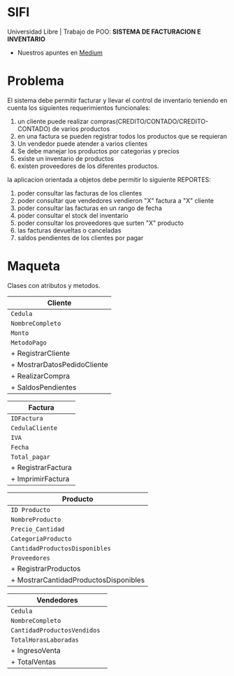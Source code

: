 # SIFI
Universidad Libre | Trabajo de POO: **SISTEMA DE FACTURACION E INVENTARIO**
- Nuestros apuntes en [Medium](https://barrosjss.medium.com/programación-orientada-a-objetos-6ed44a7a1dcf)


# Problema
El sistema debe permitir facturar y llevar el control de inventario teniendo en cuenta los siguientes requerimientos funcionales:
1. un cliente puede realizar compras(CREDITO/CONTADO/CREDITO-CONTADO) de varios productos
2. en una factura se pueden registrar todos los productos que se requieran
3. Un vendedor puede atender a varios clientes
4. Se debe manejar los productos por categorias y precios
5. existe un inventario de productos
6. existen proveedores de los diferentes productos.

la aplicacion orientada a objetos debe permitir lo siguiente REPORTES:
1. poder consultar las facturas de los clientes
2. poder consultar que vendedores vendieron "X" factura a "X" cliente
3. poder consultar las facturas en un rango de fecha
4. poder consultar el stock del inventario
5. poder consultar los proveedores que surten "X" producto
6. las facturas devueltas o canceladas
7. saldos pendientes de los clientes por pagar


# Maqueta
Clases con atributos y metodos.

| Cliente |                           
| ------------- |                      
| `Cedula` |                          
| `NombreCompleto` |                 
| `Monto` |                            
| `MetodoPago` |                                                        
| + RegistrarCliente |                
| + MostrarDatosPedidoCliente |       
| + RealizarCompra | 
| + SaldosPendientes |  

| Factura |
| ------------- |
| `IDFactura` | 
| `CedulaCliente` | 
| `IVA` |
| `Fecha` |
| `Total_pagar` |
| + RegistrarFactura |
| + ImprimirFactura |

| Producto |
| ------------- |
| `ID Producto ` | 
| `NombreProducto ` | 
| `Precio_Cantidad ` | 
| `CategoríaProducto ` |
| `CantidadProductosDisponibles ` |
| `Proveedores  ` |
| + RegistrarProductos |
| + MostrarCantidadProductosDisponibles |


| Vendedores |
| ------------- |
| `Cedula ` |
| `NombreCompleto ` | 
| `CantidadProductosVendidos ` |
| `TotalHorasLaboradas  ` |
| + IngresoVenta  |
| + TotalVentas |
